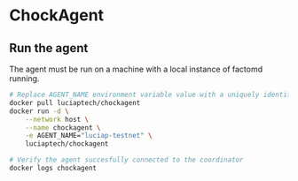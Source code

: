 # ChockAgent

## Run the agent

The agent must be run on a machine with a local instance of factomd running.

```bash
# Replace AGENT_NAME environment variable value with a uniquely identifiable name
docker pull luciaptech/chockagent
docker run -d \
    --network host \
    --name chockagent \
    -e AGENT_NAME="luciap-testnet" \
    luciaptech/chockagent

# Verify the agent succesfully connected to the coordinator
docker logs chockagent
```
